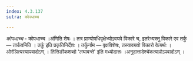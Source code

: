 ```yaml
---
index: 4.3.137
sutra: कोपधाच्च

---
```

_कोपधाच्च_ - कोपधाच्च ।अ॑णिति शेषः । तत्र प्राण्योषधिवृक्षेभ्योऽवयवे विकारे च, इतरेभ्यस्तु विकारे एव तर्कु — तार्कवमिति । तर्कु इति प्रकृतिनिर्देशः । तर्कुर्नाम — वृक्षविशेषः, तस्यावयवो विकारो वेत्यर्थः ।ओर॑ञित्यस्यापवादोऽण् । तित्तिङीकशब्दो 'लघावन्ते' इति मध्योदात्तः ।अनुदात्तादेश्चे॑कत्यञोऽपवादोऽण् ।
